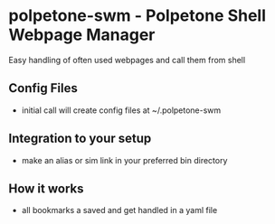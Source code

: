 # polpetone-swm - Polpetone Shell Webpage Manager

Easy handling of often used webpages and call them from shell

## Config Files
* initial call will create config files at ~/.polpetone-swm

## Integration to your setup
* make an alias or sim link in your preferred bin directory

## How it works
* all bookmarks a saved and get handled in a yaml file
